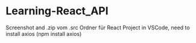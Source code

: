 # Learning-React_API
Screenshot and .zip vom .src Ordner für React Project in VSCode, need to install axios (npm install axios)
